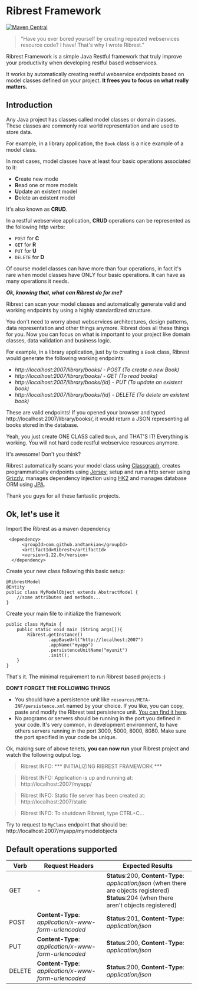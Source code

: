 
# Ribrest Framework
[![Maven Central](https://maven-badges.herokuapp.com/maven-central/com.github.andtankian/Ribrest/badge.svg)](https://maven-badges.herokuapp.com/maven-central/cz.jirutka.rsql/rsql-parser)
> "Have you ever bored yourself by creating repeated webservices resource code? I have! That's why I wrote Ribrest." 


Ribrest Framework is a simple Java Restful framework that truly improve your productivity when developing restful based webservices.

It works by automatically creating restful webservice endpoints based on model classes defined on your project. **It frees you to focus on what really matters.**

## Introduction
Any Java project has classes called model classes or domain classes. These classes are commonly real world representation and are used to store data.

For example, in a library application, the `Book` class is a nice example of a model class.

In most cases, model classes have at least four basic operations associated to it:

- **C**reate new mode
- **R**ead one or more models
- **U**pdate an existent model
- **D**elete an existent model

It's also known as **CRUD**.

In a restful webservice application, **CRUD** operations can be represented as the following *http verbs*:

- `POST`  for **C**
- `GET` for **R**
- `PUT` for **U**
- `DELETE` for **D**

Of course model classes can have more than four operations, in fact it's rare when model classes have ONLY four basic operations. It can have as many operations it needs.

***Ok, knowing that, what can Ribrest do for me?***

Ribrest can scan your model classes and automatically generate valid and working endpoints by using a highly standardized structure.

You don't need to worry about webservices architectures,  design patterns, data representation and other things anymore. Ribrest does all these things for you. Now you can focus on what is important to your project like domain classes, data validation and business logic.

For example, in a library application, just by to creating a `Book` class, Ribrest would generate the following working endpoints:

 - *http://localhost:2007/library/books/ - POST (To create a new Book)*
 - *http://localhost:2007/library/books/ - GET (To read books)*
 - *http://localhost:2007/library/books/{id} - PUT (To update an existent book)*
 - *http://localhost:2007/library/books/{id} - DELETE (To delete an
   existent book)*

These are valid endpoints! If you opened your browser and typed http://localhost:2007/library/books/, it would return a JSON representing all books stored in the database.

Yeah, you just create ONE CLASS called `Book`, and THAT'S IT! Everything is working. You will not hard code restful webservice resources anymore.

It's awesome! Don't you think?

Ribrest automatically scans your model class using [Classgraph](https://github.com/classgraph/classgraph), creates programmatically endpoints using [Jersey](https://jersey.github.io/), setup and run a http server using [Grizzly](https://javaee.github.io/grizzly/), manages dependency injection using [HK2](https://javaee.github.io/hk2/) and manages database ORM using [JPA](https://www.oracle.com/technetwork/java/javaee/tech/persistence-jsp-140049.html).

Thank you guys for all these fantastic projects.

## Ok, let's use it

Import the Ribrest as a maven dependency

     <dependency>
          <groupId>com.github.andtankian</groupId>
          <artifactId>Ribrest</artifactId>
          <version>1.22.0</version>
      </dependency>


Create your new class following this basic setup:
	
	@RibrestModel
	@Entity
	public class MyModelObject extends AbstractModel {
		//some attributes and methods...	
	}

Create your main file to initialize the framework

    public class MyMain {
    	public static void main (String args[]){
	    	Ribrest.getInstance()
			    	.appBaseUrl("http://localhost:2007")
			    	.appName("myapp")
			    	.persistenceUnitName("myunit")
			    	.init();
    	}
    }


That's it. The minimal requirement to run Ribrest based projects :)

**DON'T FORGET THE FOLLOWING THINGS**

 - You should have a persistence unit like `resources/META-INF/persistence.xml` named by your choice. If you like, you can copy, paste and modify the Ribrest test persistence unit. [You can find it here](https://github.com/andtankian/ribrest/blob/master/src/test/resources/META-INF/persistence.xml).
 - No programs or servers should be running in the port you defined in your code. It's very common, in development environment, to have others servers running  in the port 3000, 5000, 8000, 8080. Make sure the port specified in your code be unique.

Ok, making sure of above tenets, **you can now run** your Ribrest project and watch the following output log.

> Ribrest INFO: *** INITIALIZING RIBREST FRAMEWORK ***

> Ribrest INFO: Application is up and running at: http://localhost:2007/myapp/

> Ribrest INFO: Static file server has been created at: http://localhost:2007/static

> Ribrest INFO: To shutdown Ribrest, type CTRL+C...



Try to request to `MyClass` endpoint that should be: http://localhost:2007/myapp/mymodelobjects


## Default operations supported

|Verb|Request Headers|Expected Results|
|--|--|--|
|GET|-|**Status**:200, **Content-Type**: *application/json* (when there are objects registered)<br/>**Status**:204 (when there aren't objects registered)|
|POST|**Content-Type**: *application/x-www-form-urlencoded*|**Status**:201, **Content-Type**: *application/json* |
|PUT|**Content-Type**: *application/x-www-form-urlencoded*|**Status**:200, **Content-Type**: *application/json* |
|DELETE|**Content-Type**: *application/x-www-form-urlencoded*|**Status**:200, **Content-Type**: *application/json* |
